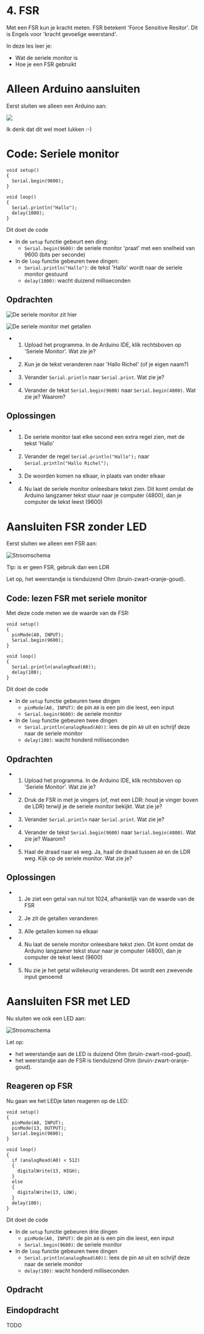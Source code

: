 # 4. FSR

Met een FSR kun je kracht meten. FSR betekent 'Force Sensitive Resitor'.
Dit is Engels voor 'kracht gevoelige weerstand'.

In deze les leer je:

 * Wat de seriele monitor is
 * Hoe je een FSR gebruikt

# Alleen Arduino aansluiten

Eerst sluiten we alleen een Arduino aan:

![](4_FSR_niks.png)

Ik denk dat dit wel moet lukken :-)

# Code: Seriele monitor

```
void setup() 
{
  Serial.begin(9600);
}

void loop()
{
  Serial.println("Hallo");
  delay(1000);
}
```

Dit doet de code
 * In de `setup` functie gebeurt een ding:
   * `Serial.begin(9600)`: de seriele monitor 'praat' met een snelheid van 9600 (bits per seconde)
 * In de `loop` functie gebeuren twee dingen:
   * `Serial.println("Hallo")`: de tekst 'Hallo' wordt naar de seriele monitor gestuurd
   * `delay(1000)`: wacht duizend milliseconden

## Opdrachten

![De seriele monitor zit hier](4_FSR_SerialMonitor.png)

![De seriele monitor met getallen](4_FSR_SerialMonitorMetGetallen.png)

 * 1. Upload het programma. In de Arduino IDE, klik rechtsboven op 'Seriele Monitor'. Wat zie je?
 * 2. Kun je de tekst veranderen naar 'Hallo Richel' (of je eigen naam?)
 * 3. Verander `Serial.println` naar `Serial.print`. Wat zie je?
 * 4. Verander de tekst `Serial.begin(9600)` naar `Serial.begin(4800)`. Wat zie je? Waarom?

## Oplossingen

 * 1. De seriele monitor laat elke second een extra regel zien, met de tekst 'Hallo'
 * 2. Verander de regel `Serial.println("Hallo");` naar `Serial.println("Hallo Richel");`
 * 3. De woorden komen na elkaar, in plaats van onder elkaar
 * 4. Nu laat de seriele monitor onleesbare tekst zien. Dit komt omdat de Arduino langzamer tekst
      stuur naar je computer (4800), dan je computer de tekst leest (9600)

# Aansluiten FSR zonder LED

Eerst sluiten we alleen een FSR aan:

![Stroomschema](4_FSR.png)

Tip: is er geen FSR, gebruik dan een LDR

Let op, het weerstandje is tienduizend Ohm (bruin-zwart-oranje-goud).

## Code: lezen FSR met seriele monitor

Met deze code meten we de waarde van de FSR:

```
void setup() 
{
  pinMode(A0, INPUT);
  Serial.begin(9600);
}

void loop()
{
  Serial.println(analogRead(A0));
  delay(100);
}
```

Dit doet de code

 * In de `setup` functie gebeuren twee dingen
   * `pinMode(A0, INPUT)`: de pin `A0` is een pin die leest, een input
   * `Serial.begin(9600)`: de seriele monitor
 * In de `loop` functie gebeuren twee dingen
   * `Serial.println(analogRead(A0))`: lees de pin `A0` uit en schrijf deze naar de seriele monitor
   * `delay(100)`: wacht honderd milliseconden

## Opdrachten

 * 1. Upload het programma. In de Arduino IDE, klik rechtsboven op 'Seriele Monitor'. Wat zie je?
 * 2. Druk de FSR in met je vingers (of, met een LDR: houd je vinger boven de LDR) 
      terwijl je de seriele monitor bekijkt. Wat zie je?
 * 3. Verander `Serial.println` naar `Serial.print`. Wat zie je?
 * 4. Verander de tekst `Serial.begin(9600)` naar `Serial.begin(4800)`. Wat zie je? Waarom?
 * 5. Haal de draad naar `A0` weg. Ja, haal de draad tussen `A0` en de LDR weg. 
      Kijk op de seriele monitor. Wat zie je?

## Oplossingen

 * 1. Je ziet een getal van nul tot 1024, afhankelijk van de waarde van de FSR
 * 2. Je zit de getallen veranderen
 * 3. Alle getallen komen na elkaar
 * 4. Nu laat de seriele monitor onleesbare tekst zien. Dit komt omdat de Arduino langzamer tekst
      stuur naar je computer (4800), dan je computer de tekst leest (9600)
 * 5. Nu zie je het getal willekeurig veranderen. Dit wordt een zwevende input genoemd

# Aansluiten FSR met LED

Nu sluiten we ook een LED aan:

![Stroomschema](4_FSR_met_LED.png)

Let op:

 * het weerstandje aan de LED is duizend Ohm (bruin-zwart-rood-goud).
 * het weerstandje aan de FSR is tienduizend Ohm (bruin-zwart-oranje-goud).

## Reageren op FSR

Nu gaan we het LEDje laten reageren op de LED:

```
void setup() 
{
  pinMode(A0, INPUT);
  pinMode(13, OUTPUT);
  Serial.begin(9600);
}

void loop()
{
  if (analogRead(A0) < 512)
  {
    digitalWrite(13, HIGH);
  }
  else
  {
    digitalWrite(13, LOW);
  }
  delay(100);
}
```

Dit doet de code

 * In de `setup` functie gebeuren drie dingen
   * `pinMode(A0, INPUT)`: de pin `A0` is een pin die leest, een input
   * `Serial.begin(9600)`: de seriele monitor
 * In de `loop` functie gebeuren twee dingen
   * `Serial.println(analogRead(A0))`: lees de pin `A0` uit en schrijf deze naar de seriele monitor
   * `delay(100)`: wacht honderd milliseconden


## Opdracht

## Eindopdracht

TODO

